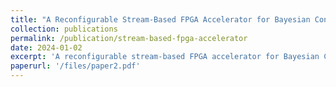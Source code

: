 ```yaml
---
title: "A Reconfigurable Stream-Based FPGA Accelerator for Bayesian Confidence Propagation Neural Networks"
collection: publications
permalink: /publication/stream-based-fpga-accelerator
date: 2024-01-02
excerpt: 'A reconfigurable stream-based FPGA accelerator for Bayesian Confidence Propagation neural networks.'
paperurl: '/files/paper2.pdf'
---
```

